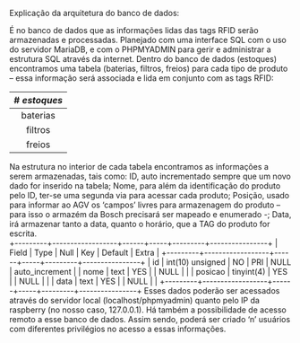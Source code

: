 Explicação da arquitetura do banco de dados:

É no banco de dados que as informações lidas das tags RFID serão armazenadas e processadas. Planejado com uma interface SQL com o uso do servidor MariaDB, e com o PHPMYADMIN para gerir e administrar a estrutura SQL através da internet.
Dentro do banco de dados (estoques) encontramos uma tabela (baterias, filtros, freios) para cada tipo de produto – essa informação será associada e lida em conjunto com as tags RFID: 

|     # *estoques*     |
|:------------------:|
| baterias           |
| filtros            |
| freios             |

Na estrutura no interior de cada tabela encontramos as informações a serem armazenadas, tais como:  ID, auto incrementado sempre que um novo dado for inserido na tabela; Nome, para além da identificação do produto pelo ID, ter-se uma segunda via para acessar cada produto; Posição, usado para informar ao AGV os ‘campos’ livres para armazenagem do produto – para isso o armazém da Bosch precisará ser mapeado e enumerado -; Data, irá armazenar tanto a data, quanto o horário, que a TAG do produto for escrita.  
+---------+------------------+------+-----+---------+----------------+
| Field   | Type             | Null | Key | Default | Extra          |
+---------+------------------+------+-----+---------+----------------+
| id      | int(10) unsigned | NO   | PRI | NULL    | auto_increment |
| nome    | text             | YES  |     | NULL    |                |
| posicao | tinyint(4)       | YES  |     | NULL    |                |
| data    | text             | YES  |     | NULL    |                |
+---------+------------------+------+-----+---------+----------------+
Esses dados poderão ser acessados através do servidor local (localhost/phpmyadmin) quanto pelo IP da raspberry (no nosso caso, 127.0.0.1). Há também a possibilidade de acesso remoto a esse banco de dados. Assim sendo, poderá ser criado ‘n’ usuários com diferentes privilégios no acesso a essas informações. 
